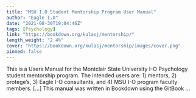 ```yaml
---
title: "MSU I.O Student Mentorship Program User Manual"
author: "Eagle I.O"
date: "2021-08-30T19:04:46Z"
tags: [Psychology]
link: "https://bookdown.org/kulasj/mentorship/"
length_weight: "2.4%"
cover: "https://bookdown.org/kulasj/mentorship/images/cover.png"
pinned: false
---
```


This is a Users Manual for the Montclair State University I-O Psychology student mentorship program. The intended users are: 1) mentors, 2) protege’s, 3) Eagle I-O consultants, and 4) MSU I-O program faculty members. [...] This manual was written in Bookdown using the GitBook ...
